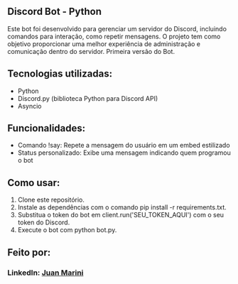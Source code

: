
## Discord Bot - Python
Este bot foi desenvolvido para gerenciar um servidor do Discord, incluindo comandos para interação, como repetir mensagens. O projeto tem como objetivo proporcionar uma melhor experiência de administração e comunicação dentro do servidor. Primeira versão do Bot.

## Tecnologias utilizadas:
* Python
* Discord.py (biblioteca Python para Discord API)
* Asyncio

## Funcionalidades:
* Comando !say: Repete a mensagem do usuário em um embed estilizado
* Status personalizado: Exibe uma mensagem indicando quem programou o bot

## Como usar:
1. Clone este repositório.
2. Instale as dependências com o comando pip install -r requirements.txt.
3. Substitua o token do bot em client.run('SEU_TOKEN_AQUI') com o seu token do Discord.
4. Execute o bot com python bot.py.

## Feito por:
### LinkedIn: [Juan Marini](https://www.linkedin.com/in/juan-marini/)
